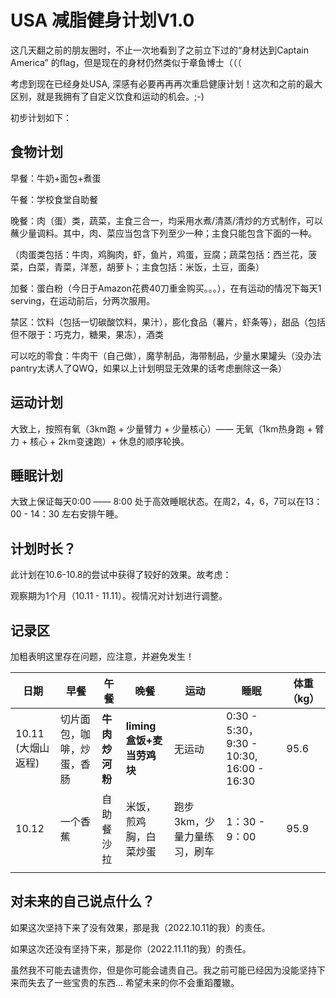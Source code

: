 # USA 减脂健身计划V1.0

这几天翻之前的朋友圈时，不止一次地看到了之前立下过的“身材达到Captain America” 的flag，但是现在的身材仍然类似于章鱼博士（（（

考虑到现在已经身处USA, 深感有必要再再再次重启健康计划！这次和之前的最大区别，就是我拥有了自定义饮食和运动的机会。;-)

初步计划如下：

## 食物计划

早餐：牛奶+面包+煮蛋

午餐：学校食堂自助餐

晚餐：肉（蛋）类，蔬菜，主食三合一，均采用水煮/清蒸/清炒的方式制作，可以蘸少量调料。其中，肉、菜应当包含下列至少一种；主食只能包含下面的一种。

（肉蛋类包括：牛肉，鸡胸肉，虾，鱼片，鸡蛋，豆腐；蔬菜包括：西兰花，菠菜，白菜，青菜，洋葱，胡萝卜；主食包括：米饭，土豆，面条）

加餐：蛋白粉（今日于Amazon花费40刀重金购买。。。），在有运动的情况下每天1 serving，在运动前后，分两次服用。

禁区：饮料（包括一切碳酸饮料，果汁），膨化食品（薯片，虾条等），甜品（包括但不限于：巧克力，糖果，果冻），酒类

可以吃的零食：牛肉干（自己做），魔芋制品，海带制品，少量水果罐头（没办法pantry太诱人了QWQ，如果以上计划明显无效果的话考虑删除这一条）

## 运动计划

大致上，按照有氧（3km跑 + 少量臂力 + 少量核心）—— 无氧（1km热身跑 + 臂力 + 核心 + 2km变速跑）+ 休息的顺序轮换。


## 睡眠计划

大致上保证每天0:00 —— 8:00 处于高效睡眠状态。在周2，4，6，7可以在13：00 - 14：30 左右安排午睡。

## 计划时长？

此计划在10.6-10.8的尝试中获得了较好的效果。故考虑：

观察期为1个月（10.11 - 11.11）。视情况对计划进行调整。

## 记录区

加粗表明这里存在问题，应注意，并避免发生！

| 日期 | 早餐 | 午餐 | 晚餐 | 运动 | 睡眠 | 体重（kg） |
|  ----  | ----  | ----  | ---- | ---- | ---- | ---- |
|10.11 (大烟山返程)   | 切片面包，咖啡，炒蛋，香肠 | **牛肉炒河粉** | **liming盒饭+麦当劳鸡块** | 无运动 | 0:30 - 5:30， 9:30 - 10:30, 16:00 - 16:30| 95.6 |
|10.12 | 一个香蕉|自助餐沙拉 |米饭，煎鸡胸，白菜炒蛋 |跑步3km，少量力量练习，刷车 |1：30 - 9：00 | 95.9|
| | | | | | | |

## 对未来的自己说点什么？

如果这次坚持下来了没有效果，那是我（2022.10.11的我）的责任。

如果这次还没有坚持下来，那是你（2022.11.11的我）的责任。

虽然我不可能去谴责你，但是你可能会谴责自己。我之前可能已经因为没能坚持下来而失去了一些宝贵的东西... 希望未来的你不会重蹈覆辙。
